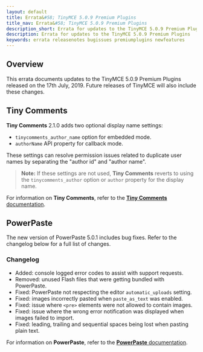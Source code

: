 ```yaml
---
layout: default
title: Errata&#58; TinyMCE 5.0.9 Premium Plugins
title_nav: Errata&#58; TinyMCE 5.0.9 Premium Plugins
description_short: Errata for updates to the TinyMCE 5.0.9 Premium Plugins
description: Errata for updates to the TinyMCE 5.0.9 Premium Plugins
keywords: errata releasenotes bugissues premiumplugins newfeatures
---
```


## Overview

This errata documents updates to the TinyMCE 5.0.9 Premium Plugins released on the 17th July, 2019. Future releases of TinyMCE will also include these changes.

## Tiny Comments

**Tiny Comments** 2.1.0 adds two optional display name settings:

* `tinycomments_author_name` option for embedded mode.
* `authorName` API property for callback mode.

These settings can resolve permission issues related to duplicate user names by separating the "author id" and "author name".

> **Note:** If these settings are not used, **Tiny Comments** reverts to using the `tinycomments_author` option or `author` property for the display name.

For information on **Tiny Comments**, refer to the [**Tiny Comments** documentation]({{site.baseurl}}/plugins/comments/).

## PowerPaste

The new version of PowerPaste 5.0.1 includes bug fixes. Refer to the changelog below for a full list of changes.

### Changelog

* Added: console logged error codes to assist with support requests.
* Removed: unused Flash files that were getting bundled with PowerPaste.
* Fixed: PowerPaste not respecting the editor `automatic_uploads` setting.
* Fixed: images incorrectly pasted when `paste_as_text` was enabled.
* Fixed: issue where `<pre>` elements were not allowed to contain images.
* Fixed: issue where the wrong error notification was displayed when images failed to import.
* Fixed: leading, trailing and sequential spaces being lost when pasting plain text.

For information on **PowerPaste**, refer to the [**PowerPaste** documentation]({{site.baseurl}}/plugins/powerpaste/).